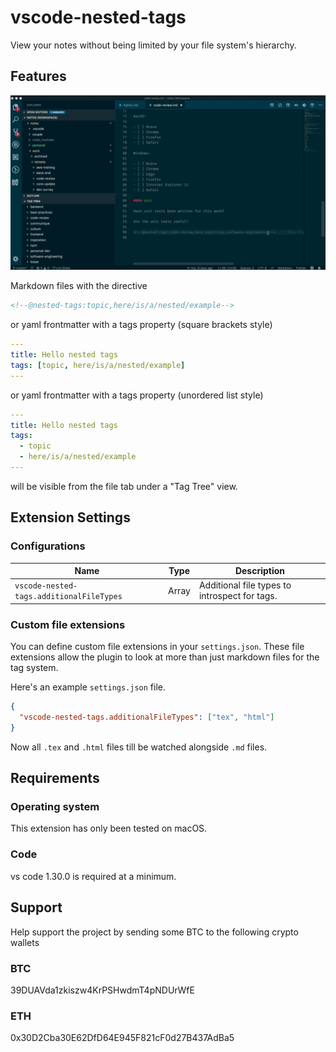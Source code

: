 # vscode-nested-tags

View your notes without being limited by your file system's hierarchy.

## Features

![](./docs/images/nested-tags-intro.gif)

Markdown files with the directive

```markdown
<!--@nested-tags:topic,here/is/a/nested/example-->
```

or yaml frontmatter with a tags property (square brackets style)

```yaml
---
title: Hello nested tags
tags: [topic, here/is/a/nested/example]
---

```

or yaml frontmatter with a tags property (unordered list style)

```yaml
---
title: Hello nested tags
tags:
  - topic
  - here/is/a/nested/example
---

```

will be visible from the file tab under a "Tag Tree" view.

## Extension Settings

### Configurations

| Name                                     | Type          | Description                                   |
| ---------------------------------------- | ------------- | --------------------------------------------- |
| `vscode-nested-tags.additionalFileTypes` | Array<string> | Additional file types to introspect for tags. |

### Custom file extensions

You can define custom file extensions in your `settings.json`. These file extensions allow the plugin to look at more than just markdown files for the tag system.

Here's an example `settings.json` file.

```json
{
  "vscode-nested-tags.additionalFileTypes": ["tex", "html"]
}
```

Now all `.tex` and `.html` files till be watched alongside `.md` files.

## Requirements

### Operating system

This extension has only been tested on macOS.

### Code

vs code 1.30.0 is required at a minimum.

## Support

Help support the project by sending some BTC to the following crypto wallets

### BTC

39DUAVda1zkiszw4KrPSHwdmT4pNDUrWfE

### ETH

0x30D2Cba30E62DfD64E945F821cF0d27B437AdBa5

